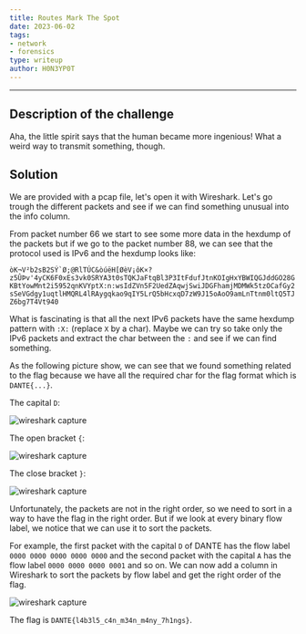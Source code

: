 ```yaml
---
title: Routes Mark The Spot
date: 2023-06-02
tags:
- network
- forensics
type: writeup
author: H0N3YP0T
---
```


___

## Description of the challenge

Aha, the little spirit says that the human became more ingenious! What a weird way to transmit something, though.

## Solution

We are provided with a pcap file, let's open it with Wireshark.
Let's go trough the different packets and see if we can find something unusual into the info column.

From packet number 66 we start to see some more data in the hexdump of the packets but if we go to the packet number 88,
we can see that the protocol used is IPv6 and the hexdump looks like:

```òK¬V²b2sB2SÝ`Ø;@RlTÚC&òúëH[ØèV¡ôK×?z5ÛÞv'4yCK6F0xEs3vk0SRYA3t0sTQKJaFtqBl3P3ItFdufJtnKOIgHxYBWIQGJddGO28GKBtYowMnt2i5952qnKVYptX:n:wsIdZVn5F2UedZAqwjSwiJDGFhamjMDMWk5tzOCafGy2sSeVGdgy1uqtlHMQRL4lRAygqkao9qIY5LrQ5bHcxqD7zW9J15oAoO9amLnTtnm0ltQ5TJZ6bg7T4Vt940```

What is fascinating is that all the next IPv6 packets have the same hexdump pattern with `:X:` (replace `X` by a char).
Maybe we can try so take only the IPv6 packets and extract the char between the `:` and see if we can find something.

As the following picture show, we can see that we found something related to the flag because we have
all the required char for the flag format which is `DANTE{...}`.

The capital `D`:

![wireshark capture](/images/dantectf_2023/spotD.png)

The open bracket `{`:

![wireshark capture](/images/dantectf_2023/spotBracket.png)

The close bracket `}`:

![wireshark capture](/images/dantectf_2023/spotCloseBracket.png)

Unfortunately, the packets are not in the right order, so we need to sort in a way to have the flag in the right order.
But if we look at every binary flow label, we notice that we can use it to sort the packets.

For example, the first packet with the capital `D` of DANTE has the flow label `0000 0000 0000 0000 0000` and the second
packet with the capital `A` has the flow label `0000 0000 0000 0001` and so on.
We can now add a column in Wireshark to sort the packets by flow label and get the right order of the flag.

![wireshark capture](/images/dantectf_2023/sortFlow.png)

The flag is `DANTE{l4b3l5_c4n_m34n_m4ny_7h1ngs}`.